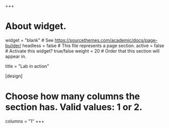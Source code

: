 +++
# About widget.
widget = "blank"  # See https://sourcethemes.com/academic/docs/page-builder/
headless = false  # This file represents a page section.
active = false  # Activate this widget? true/false
weight = 20  # Order that this section will appear in.

title = "Lab in action"

[design]
  # Choose how many columns the section has. Valid values: 1 or 2.
  columns = "1"
+++


